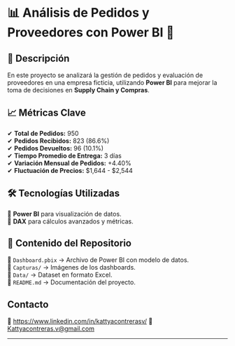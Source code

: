 # 📊 Análisis de Pedidos y Proveedores con Power BI 🚀  

## 📌 Descripción  
En este proyecto se analizará la gestión de pedidos y evaluación de proveedores en una empresa ficticia, utilizando **Power BI** para mejorar la toma de decisiones en **Supply Chain y Compras**.  

## 📈 Métricas Clave  
✔ **Total de Pedidos:** 950  
✔ **Pedidos Recibidos:** 823 (86.6%)  
✔ **Pedidos Devueltos:** 96 (10.1%)  
✔ **Tiempo Promedio de Entrega:** 3 días  
✔ **Variación Mensual de Pedidos:** +4.40%  
✔ **Fluctuación de Precios:** $1,644 - $2,544  

## 🛠️ Tecnologías Utilizadas  
🔹 **Power BI** para visualización de datos.  
🔹 **DAX** para cálculos avanzados y métricas.  

## 📂 Contenido del Repositorio  
📄 `Dashboard.pbix` → Archivo de Power BI con modelo de datos.  
📂 `Capturas/` → Imágenes de los dashboards.  
📂 `Data/` → Dataset en formato Excel.  
📄 `README.md` → Documentación del proyecto.  

## Contacto  
💼 https://www.linkedin.com/in/kattyacontrerasv/ 
📧 Kattyacontreras.v@gmail.com  

---

